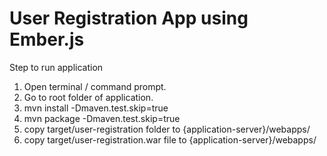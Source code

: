 # User Registration App using Ember.js

Step to run application 

1. Open terminal / command prompt.
2. Go to root folder of application.
3. mvn install -Dmaven.test.skip=true
4. mvn package -Dmaven.test.skip=true
5. copy target/user-registration folder to {application-server}/webapps/
6. copy target/user-registration.war file to {application-server}/webapps/
